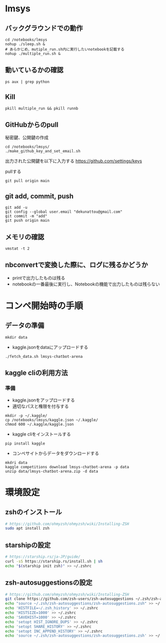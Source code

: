 # lmsys

## バックグラウンドでの動作
```
cd /notebooks/lmsys
nohup ./sleep.sh &
# あらかじめ、mutiple_run.sh内に実行したいnotebookを記載する
nohup ./multiple_run.sh &
```

## 動いているかの確認
```
ps aux | grep python
```

## Kill
```
pkill multiple_run && pkill runnb
```

## GitHubからのpull

秘密鍵、公開鍵の作成
```
cd /notebooks/lmsys/
./make_github_key_and_set_email.sh
```

出力された公開鍵を以下に入力する
https://github.com/settings/keys


pullする
```
git pull origin main
```

## git add, commit, push

```
git add -u
git config --global user.email "dekunattou@gmail.com"
git commit -m "add"
git push origin main
```

## メモリの確認
```
vmstat -t 2
```

## nbconvertで変換した際に、ログに残るかどうか
- printで出力したものは残る
- notebookの一番最後に実行し、Notebookの機能で出力したものは残らない

# コンペ開始時の手順

## データの準備
```
mkdir data
```

- kaggle.jsonをdataにアップロードする

```
./fetch_data.sh lmsys-chatbot-arena
```

## kaggle cliの利用方法

### 準備
- kaggle.jsonをアップロードする
- 適切なパスと権限を付与する
```
mkdir -p ~/.kaggle/
cp /notebooks/lmsys/kaggle.json ~/.kaggle/
chmod 600 ~/.kaggle/kaggle.json
```

- kaggle cliをインストールする
```
pip install kaggle
```

- コンペサイトからデータをダウンロードする
```
mkdri data
kaggle competitions download lmsys-chatbot-arena -p data
unzip data/lmsys-chatbot-arena.zip -d data
```

# 環境設定

## zshのインストール
```sh
# https://github.com/ohmyzsh/ohmyzsh/wiki/Installing-ZSH
sudo apt install zsh
```

## starshipの設定
```sh
# https://starship.rs/ja-JP/guide/
curl -sS https://starship.rs/install.sh | sh
echo "$(starship init zsh)" >> ~/.zshrc
```

## zsh-autosuggestionsの設定
```sh
# https://github.com/ohmyzsh/ohmyzsh/wiki/Installing-ZSH
git clone https://github.com/zsh-users/zsh-autosuggestions ~/.zsh/zsh-autosuggestions
echo "source ~/.zsh/zsh-autosuggestions/zsh-autosuggestions.zsh" >> ~/.zshrc
echo 'HISTFILE=~/.zsh_history' >> ~/.zshrc
echo 'HISTSIZE=1000' >> ~/.zshrc
echo 'SAVEHIST=1000' >> ~/.zshrc
echo 'setopt HIST_IGNORE_DUPS' >> ~/.zshrc
echo 'setopt SHARE_HISTORY' >> ~/.zshrc
echo 'setopt INC_APPEND_HISTORY' >> ~/.zshrc
echo 'source ~/.zsh/zsh-autosuggestions/zsh-autosuggestions.zsh' >> ~/.zshrc
```
